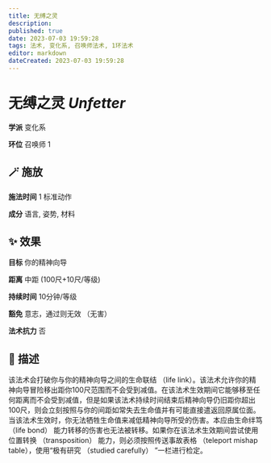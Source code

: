 ```yaml
---
title: 无缚之灵
description: 
published: true
date: 2023-07-03 19:59:28
tags: 法术, 变化系, 召唤师法术, 1环法术
editor: markdown
dateCreated: 2023-07-03 19:59:28
---
```


# **无缚之灵** *Unfetter*

**学派** 变化系 

**环位** 召唤师 1

## 🪄 施放

**施法时间** 1 标准动作

**成分** 语言, 姿势, 材料

## ✨ 效果 

**目标** 你的精神向导 

**距离** 中距 (100尺+10尺/等级)  

**持续时间** 10分钟/等级 

**豁免** 意志，通过则无效 （无害）

**法术抗力** 否

## 📖 描述

该法术会打破你与你的精神向导之间的生命联结 （life link）。该法术允许你的精神向导冒险移出距你100尺范围而不会受到减值。在该法术生效期间它能够移至任何距离而不会受到减值，但是如果该法术持续时间结束后精神向导仍旧距你超出100尺，则会立刻按照与你的间距如常失去生命值并有可能直接遣返回原属位面。当该法术生效时，你无法牺牲生命值来减低精神向导所受的伤害。本应由生命绊笃 （life bond） 能力转移的伤害也无法被转移。如果你在该法术生效期间尝试使用位置转换 （transposition） 能力，则必须按照传送事故表格 （teleport mishap table），使用“极有研究 （studied carefully） ”一栏进行检定。
    